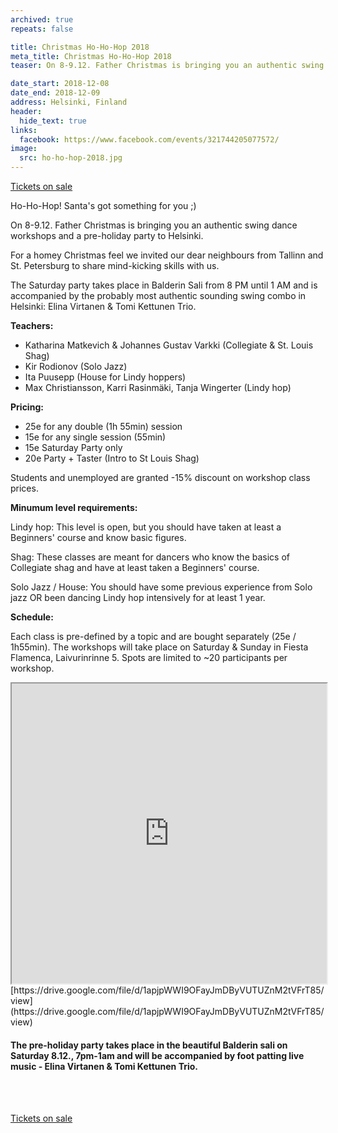 ```yaml
---
archived: true
repeats: false

title: Christmas Ho-Ho-Hop 2018
meta_title: Christmas Ho-Ho-Hop 2018
teaser: On 8-9.12. Father Christmas is bringing you an authentic swing dance workshops and a pre-holiday party to Helsinki. 

date_start: 2018-12-08
date_end: 2018-12-09
address: Helsinki, Finland
header:
  hide_text: true
links:
  facebook: https://www.facebook.com/events/321744205077572/
image:
  src: ho-ho-hop-2018.jpg
---
```

<a href="https://blackpepperswing.com/register/" target="_blank" class="button">Tickets on sale</a>

Ho-Ho-Hop! Santa's got something for you ;) 

On 8-9.12. Father Christmas is bringing you an authentic swing dance workshops and a pre-holiday party to Helsinki. 

For a homey Christmas feel we invited our dear neighbours from Tallinn and St. Petersburg to share mind-kicking skills with us. 

The Saturday party takes place in Balderin Sali from 8 PM until 1 AM and is accompanied by the probably most authentic sounding swing combo in Helsinki: Elina Virtanen & Tomi Kettunen Trio. 

**Teachers:**

- Katharina Matkevich & Johannes Gustav Varkki (Collegiate & St. Louis Shag)
- Kir Rodionov (Solo Jazz)
- Ita Puusepp (House for Lindy hoppers)
- Max Christiansson, Karri Rasinmäki, Tanja Wingerter (Lindy hop)


**Pricing:**

- 25e for any double (1h 55min) session
- 15e for any single session (55min)
- 15e Saturday Party only	
- 20e Party + Taster (Intro to St Louis Shag)

Students and unemployed are granted -15% discount on workshop class prices.

**Minumum level requirements:**

Lindy hop: This level is open, but you should have taken at least a Beginners' course and know basic figures.

Shag: These classes are meant for dancers who know the basics of Collegiate shag and have at least taken a Beginners' course.

Solo Jazz / House: You should have some previous experience from Solo jazz OR been dancing Lindy hop intensively for at least 1 year.

**Schedule:**

Each class is pre-defined by a topic and are bought separately (25e / 1h55min). The workshops will take place on Saturday & Sunday in Fiesta Flamenca, Laivurinrinne 5. Spots are limited to ~20 participants per workshop. 

<iframe src="https://drive.google.com/file/d/1apjpWWI9OFayJmDByVUTUZnM2tVFrT85/preview" width="640" height="480" style="width:100%;"></iframe>
[https://drive.google.com/file/d/1apjpWWI9OFayJmDByVUTUZnM2tVFrT85/view](https://drive.google.com/file/d/1apjpWWI9OFayJmDByVUTUZnM2tVFrT85/view)

#### The pre-holiday party takes place in the beautiful Balderin sali on Saturday 8.12., 7pm-1am and will be accompanied by foot patting live music - Elina Virtanen & Tomi Kettunen Trio.

<br><br>

<a href="https://blackpepperswing.com/register/" target="_blank" class="button">Tickets on sale</a>


